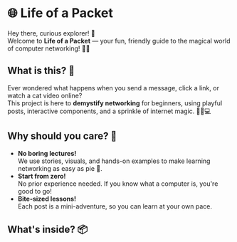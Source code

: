 # 🌐 Life of a Packet

Hey there, curious explorer! 👋  
Welcome to **Life of a Packet** — your fun, friendly guide to the magical world of computer networking! 🚀✨

## What is this? 🤔

Ever wondered what happens when you send a message, click a link, or watch a cat video online?  
This project is here to **demystify networking** for beginners, using playful posts, interactive components, and a sprinkle of internet magic. 🧙‍♂️💻

## Why should you care? 🧐

- **No boring lectures!**  
  We use stories, visuals, and hands-on examples to make learning networking as easy as pie 🥧.
- **Start from zero!**  
  No prior experience needed. If you know what a computer is, you're good to go!
- **Bite-sized lessons!**  
  Each post is a mini-adventure, so you can learn at your own pace.

## What's inside? 📦
